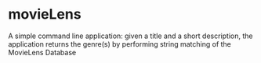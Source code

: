 # movieLens
A simple command line application: given a title and a short description, the application returns the genre(s) by performing string matching of the MovieLens Database
